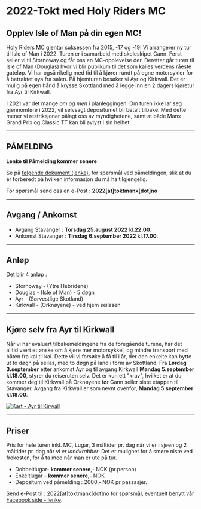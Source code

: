 # 2022-Tokt med Holy Riders MC

## Opplev Isle of Man på din egen MC!

Holy Riders MC gjentar suksessen fra 2015, -17 og -19! Vi arrangerer ny tur til Isle of Man i 2022. Turen er i samarbeid med skoleskipet Gann. Først seiler vi til Stornoway og får oss en MC-opplevelse der. Deretter går turen til Isle of Man (Douglas) hvor vi blir publikum til det som kalles verdens råeste gateløp. Vi har også rikelig med tid til å kjører rundt på egne motorsykler for å betraktet øya fra salen. På hjemturen besøker vi Ayr og Kirkwall. Det er mulig på egen hånd å krysse Skottland med å legge inn en 2 dagers kjøretur fra Ayr til Kirkwall.

I 2021 var det mange _om og men_ i planleggingen. Om turen ikke lar seg gjennomføre i 2022, vil selvsagt depositumet bli betalt tilbake. Med dette mener vi restriksjonar pålagt oss av myndighetene, samt at både Manx Grand Prix og Classic TT kan bli avlyst i sin helhet.

---

## PÅMELDING

**Lenke til Påmelding kommer senere**

Se på [følgende dokument (lenke)](/iom2022-paamelding.pdf), for spørsmål ved påmeldingen, slik at du er forberedt på hvilken informasjon du må ha tilgjengelig.

For spørsmål send oss en e-Post : **2022[at]toktmanx[dot]no**

---

## Avgang / Ankomst

- Avgang Stavanger : **Torsdag 25.august 2022** kl.**22.00**.
- Ankomst Stavanger : **Tirsdag 6.september 2022** kl.**17.00**.

---

## **Anløp**

Det blir 4 anløp :

- Stornoway - (Ytre Hebridene)
- Douglas - (Isle of Man) - 5 døgn
- Ayr - (Sørvestlige Skotland)
- Kirkwall - (Orknøyene) - ved hjem seilasen

---

## **Kjøre selv fra Ayr til Kirkwall**

Når vi har evaluert tilbakemeldingene fra de foregående turene, har det alltid vært et ønske om å kjøre mer motorsykkel, og mindre transport med båten fra kai til kai. Dette vil vi forsøke å få til i år, der den enkelte kan bytte ut to døgn på seilas, med to døgn på land i form av Skottland. Fra **Lørdag 3.september** etter ankomst Ayr og til avgang Kirkwall **Mandag 5.september kl.18.00**, styrer du reiseruten selv. Det er kun ett "krav", hvilket er at du kommer deg til Kirkwall på Orknøyene før Gann seiler siste etappen til Stavanger. Avgang fra Kirkwall er som nevnt ovenfor, **Mandag 5.september kl.18.00**.

[<img class="img-responsive" style="max-width: 40%;" src="/img/ayr_kirkwall.png" alt="Kart - Ayr til Kirwall"/>](https://www.google.com/maps/d/edit?mid=11N4Sb97zYOtMACnmGntIFPf06-JwUSEo&usp=sharing)

---

## **Priser**

Pris for hele turen inkl. MC, Lugar, 3 måltider pr. dag når vi er i sjøen og 2 måltider pr. dag når vi _er landkrabber_. Det er mulighet for å smøre niste ved frokosten, for å ta med når man er ute på tur.

- Dobbeltlugar- **kommer senere**,- NOK (pr.person)
- Enkeltlugar - **kommer senere**,- NOK
- Depositum ved påmelding : 2000,- NOK pr passasjer.

Send e-Post til : 2022[at]toktmanx[dot]no for spørsmål, eventuelt benytt vår [Facebook side - lenke](https://www.facebook.com/gannhrmc/).
